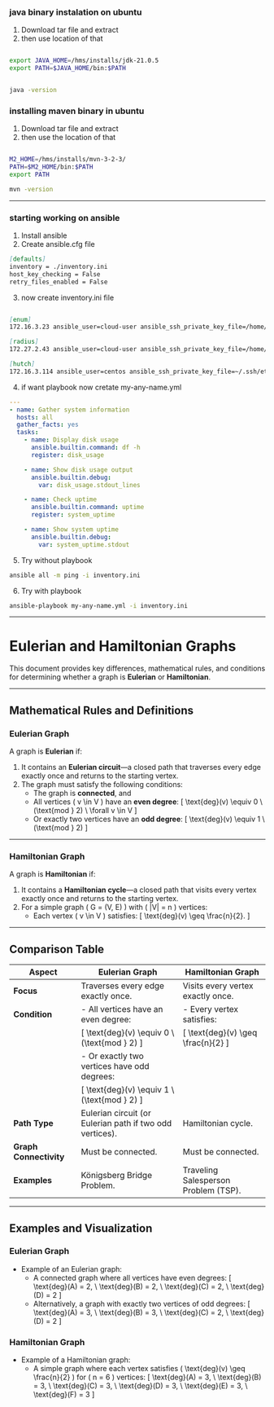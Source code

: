 ### java binary instalation on ubuntu

1. Download tar file and extract
2. then use location of that

```bash

export JAVA_HOME=/hms/installs/jdk-21.0.5
export PATH=$JAVA_HOME/bin:$PATH


java -version
```

### installing maven binary in ubuntu

1. Download tar file and extract
2. then use the location of that

```bash

M2_HOME=/hms/installs/mvn-3-2-3/
PATH=$M2_HOME/bin:$PATH
export PATH

mvn -version
```


-----------------------------------------------------------------------------------------------------------------------------------------------------------------------

### starting working on ansible

1. Install ansible
2. Create ansible.cfg file
```markdown
[defaults]
inventory = ./inventory.ini
host_key_checking = False
retry_files_enabled = False

```
3. now create inventory.ini file
```markdown

[enum]
172.16.3.23 ansible_user=cloud-user ansible_ssh_private_key_file=/home/rinas/.ssh/m1-sec.pem

[radius]
172.27.2.43 ansible_user=cloud-user ansible_ssh_private_key_file=/home/rinas/.ssh/m1-radius.pem

[hutch]
172.16.3.114 ansible_user=centos ansible_ssh_private_key_file=~/.ssh/etisalat-ipg-keypair.pem

```
4. if want playbook now cretate my-any-name.yml

```yml
---
- name: Gather system information
  hosts: all
  gather_facts: yes
  tasks:
    - name: Display disk usage
      ansible.builtin.command: df -h
      register: disk_usage

    - name: Show disk usage output
      ansible.builtin.debug:
        var: disk_usage.stdout_lines

    - name: Check uptime
      ansible.builtin.command: uptime
      register: system_uptime

    - name: Show system uptime
      ansible.builtin.debug:
        var: system_uptime.stdout

```
5. Try without playbook 
```bash
ansible all -m ping -i inventory.ini
```

6. Try with playbook
```bash 
ansible-playbook my-any-name.yml -i inventory.ini
```

-----------------------------------------------------------------------------------------------------------------------------------------------------------------------


# Eulerian and Hamiltonian Graphs

This document provides key differences, mathematical rules, and conditions for determining whether a graph is **Eulerian** or **Hamiltonian**.

---

## Mathematical Rules and Definitions

### Eulerian Graph
A graph is **Eulerian** if:
1. It contains an **Eulerian circuit**—a closed path that traverses every edge exactly once and returns to the starting vertex.
2. The graph must satisfy the following conditions:
   - The graph is **connected**, and
   - All vertices \( v \in V \) have an **even degree**:
     \[
     \text{deg}(v) \equiv 0 \ (\text{mod } 2) \ \forall v \in V
     \]
   - Or exactly two vertices have an **odd degree**:
     \[
     \text{deg}(v) \equiv 1 \ (\text{mod } 2)
     \]

---

### Hamiltonian Graph
A graph is **Hamiltonian** if:
1. It contains a **Hamiltonian cycle**—a closed path that visits every vertex exactly once and returns to the starting vertex.
2. For a simple graph \( G = (V, E) \) with \( |V| = n \) vertices:
   - Each vertex \( v \in V \) satisfies:
     \[
     \text{deg}(v) \geq \frac{n}{2}.
     \]

---

## Comparison Table

| **Aspect**            | **Eulerian Graph**                                            | **Hamiltonian Graph**                                      |
|------------------------|--------------------------------------------------------------|-----------------------------------------------------------|
| **Focus**             | Traverses every edge exactly once.                            | Visits every vertex exactly once.                         |
| **Condition**         | - All vertices have an even degree:                          | - Every vertex satisfies:                                 |
|                        | \[ \text{deg}(v) \equiv 0 \ (\text{mod } 2) \]               | \[ \text{deg}(v) \geq \frac{n}{2} \]                     |
|                        | - Or exactly two vertices have odd degrees:                  |                                                           |
|                        | \[ \text{deg}(v) \equiv 1 \ (\text{mod } 2) \]               |                                                           |
| **Path Type**         | Eulerian circuit (or Eulerian path if two odd vertices).      | Hamiltonian cycle.                                        |
| **Graph Connectivity**| Must be connected.                                            | Must be connected.                                         |
| **Examples**          | Königsberg Bridge Problem.                                    | Traveling Salesperson Problem (TSP).                      |

---

## Examples and Visualization

### Eulerian Graph
- Example of an Eulerian graph:
  - A connected graph where all vertices have even degrees:
    \[
    \text{deg}(A) = 2, \ \text{deg}(B) = 2, \ \text{deg}(C) = 2, \ \text{deg}(D) = 2
    \]
  - Alternatively, a graph with exactly two vertices of odd degrees:
    \[
    \text{deg}(A) = 3, \ \text{deg}(B) = 3, \ \text{deg}(C) = 2, \ \text{deg}(D) = 2
    \]

### Hamiltonian Graph
- Example of a Hamiltonian graph:
  - A simple graph where each vertex satisfies \( \text{deg}(v) \geq \frac{n}{2} \) for \( n = 6 \) vertices:
    \[
    \text{deg}(A) = 3, \ \text{deg}(B) = 3, \ \text{deg}(C) = 3, \ \text{deg}(D) = 3, \ \text{deg}(E) = 3, \ \text{deg}(F) = 3
    \]
